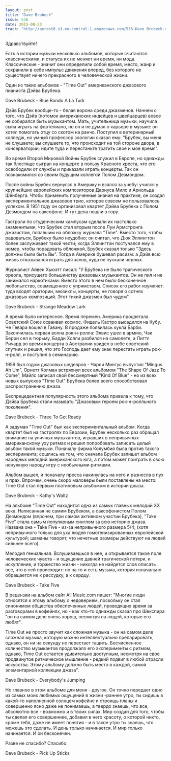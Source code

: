 ```yaml
---
layout: post
title: "Dave Brubeck"
issue: 536
date: 2015-08-23
track: "http://aerost8.s3.eu-central-1.amazonaws.com/536-Dave Brubeck.mp3"
---
```


Здравствуйте!

Есть в истории музыки несколько альбомов, которые считаются классическими, и статуса их не меняет ни время, ни мода. Классические - значит они определили собой время, место, жанр и сохранили в себе импульс движения вперед, без которого не существует ничего прекрасного в человеческой жизни.

Один из таких альбомов - "Time Out" американского джазового пианиста Дэйва Брубека.

Dave Brubeck - Blue Rondo A La Turk

Дэйв Брубек вообще-то - белая ворона среди джазменов. Начнем с того, что Дэйв (потомок американских индейцев и швейцарцев) вовсе не собирался быть музыкантом. Мать, учительница музыки, научила сына играть на фортепиано, но он и не думал о карьере в музыке: он хотел помогать отцу со скотом на ранчо. Поступил в ветеринарный колледж, но умный профессор зоологии сказал ему: "Брубек, вы меня не слушаете; вы слушаете то, что происходит на той стороне двора, в консерватории; идите туда и перестаньте тратить свое и мое время".

Во время Второй Мировой Войны Брубек служил в Европе, но однажды так блестяще сыграл на концерте в пользу Красного креста, что его освободили от службы и приказали играть концерты. Так он познакомился со своим будущим коллегой Полом Дезмондом.

После войны Брубек вернулся в Америку и взялся за учебу: учился у крупнейших европейских композиторов Дариуса Мило и Арнольда Шёнберга. Чтобы применить полученные знания на практике, он создал экспериментальное джазовое трио, которое совсем не пользовалось успехом. В 1951 году он организовал квартет Дэйва Брубека с Полом Дезмондом на саксофоне. И тут дела пошли в гору.

Гастроли по студенческим кампусам сделали их настолько знаменитыми, что Брубек стал вторым после Луи Армстронга джазистом, попавшим на обложку журнала "Time". Вместо того, чтобы радоваться, Брубеку было неудобно; он считал, что Дюк Эллингтон более заслуживает такой чести; когда Эллингтон постучался ему в номер, чтобы порадовать обложкой, Брубек сказал только "Здесь должны были быть Вы". Тогда в Америке бушевал расизм: а Дэйв всю жизнь отказывался играть для залов, куда не пускали черных.

Журналист Айвен Хьюэтт писал: "У Брубека не было трагического ореола, присущего большинству джазовых музыкантов. Он не пил и не занимался наркотиками. Вместо этого в нем было бесконечное любопытство, совмещенное с упрямством. Список его работ изумляет: туда входят оратории, мюзиклы, концерты, не говоря о сотнях джазовых композиций. Этот тихий джазмен был чудом".

Dave Brubeck - Strange Meadow Lark

А время было интересное. Время перемен. Америка процветала. Советский Союз осваивал космос. Фидель Кастро высадился на Кубу. Че Гевара вошел в Гавану. В продаже появилась кукла Барби. Закончилась первая волна рок-н-ролла: Элвис ушел в армию, Чак Берри сел в тюрьму, Бадди Холли разбился на самолете, а Литтл Ричард во время концерта в Австралии увидел в небе советский спутник и решил, что это Господь дает ему знак перестать играть рок-н-ролл, и поступил в семинарию.

1959 был годом джазовых шедевров - Чарли Мингус выпустил "Mingus Ah Um", Орнетт Колман встряхнул всех альбомом "The Shape Of Jazz To Come", Майлс записал свой бессмертный "Kind Of Blue" - но из всех новых выпусков "Time Out" Брубека более всего способствовал распространению джаза.

Беспрецедентная популярность этого альбома привела к тому, что Дэйва Брубека стали называть "Джазовым героем рок-н-ролльного поколения".

Dave Brubeck - Three To Get Ready

А задуман "Time Out" был как экспериментальный альбом. Когда квартет был на гастролях по Евразии, Брубек несколько раз обращал внимание на уличных музыкантов, игравших в непривычных американскому уху ритмах и решил попробовать записать целый альбом такой музыки. Поначалу фирма Колумбия была против такого эксперимента; сошлись на том, что сначала Брубек запишет альбом народных мелодий американского юга, а потом может поиграть в свою ненужную народу игру с необычными ритмами.

Альбом вышел, и поначалу пресса накинулась на него и разнесла в пух и прах. Впрочем, очень скоро маловеры были поставлены на место: Time Out стал первым платиновым альбомом в истории джаза.

Dave Brubeck - Kathy's Waltz

На альбоме "Time Out" находится одна из самых главных мелодий XX века. Написанная не самим Брубеком, а саксофонистом Полом Дезмондом (впрочем, при самом активном участии Брубека), "Take Five" стала самым популярным синглом за всю историю джаза. Названа она - Take Five - из-за непривычного размера 5/4; (хотя непривычного только для уха людей гомогенизированных европейской культурой; шаманы говорят, что нечетные размеры действуют на людей сильнее всего).

Мелодия гениальная. Вслушиваешься в нее, и открывается такое поле человеческих чувств - и ощущение давней трагической потери, и искупление, и торжество жизни - никогда не найдется слов описать все, что в ней происходит: но на то и есть музыка, которая изначально обращается не к рассудку, а к сердцу.

Dave Brubeck - Take Five

В рецензии на альбом сайт All Music.com пишет: "Многие люди относятся к этому альбому с недоверием, поскольку он стал синонимом общества обеспеченных людей, проводящих время за разговорами в кофейнях, но - как кто-то однажды сказал про Шекспира "он на самом деле очень хорош, несмотря на людей, которые его любят".

Time Out не просто звучит как сложная музыка - он на самом деле сложная музыка, которую можно интеллектуально препарировать, однако, он ни на секунду не перестает тащить. Бесчисленное количество музыкантов продолжало его эксперименты с ритмом, однако, Time Out остается удивительно доступным, несмотря на свое продвинутое ритмическое мышление - редкий подвиг в любой отрасли искусства. Этому альбому должно быть место в каждой, самой элементарной коллекции джаза".

Dave Brubeck - Everybody's Jumping

Но главное в этом альбоме для меня - другое. Он точно передает одно из самых моих любимых ощущений в жизни -раннее утро, ты сидишь в какой-то наполненной солнцем кофейне и строишь планы и совершенно ясно даже не понимаешь, а твердо знаешь, что все, абсолютно все - возможно и в твоих силах. Мир создан для того, чтобы ты сделал его совершеннее, добавил в него красоту, о которой никто, кроме тебя, даже не имеет понятия - и в такое утро ты знаешь, что можешь это сделать. И день только начинается. И мир только начинается. И он бесконечен.

Разве не спасибо? Спасибо.

Dave Brubeck - Pick Up Sticks
